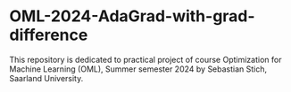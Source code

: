 # OML-2024-AdaGrad-with-grad-difference
This repository is dedicated to practical project of course Optimization for Machine Learning (OML), Summer semester 2024 by  Sebastian Stich, Saarland University. 
